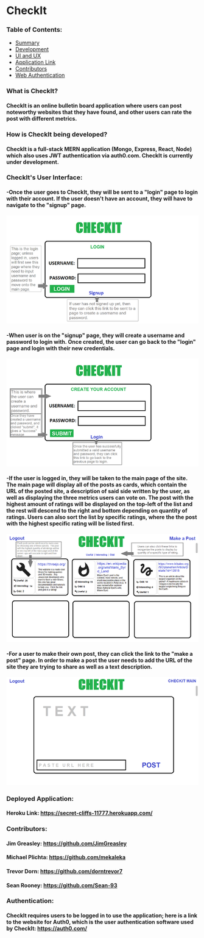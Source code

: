 # CheckIt

### Table of Contents:

* [Summary](#What-is-Checkit?)
* [Development](#How-is-Checkit-being-developed?)
* [UI and UX](#Checkit's-User-Interface:)
* [Application Link](#Deployed-Application)
* [Contributors](#Contributors)
* [Web Authentication](#Authentication:)


### What is CheckIt?
#### CheckIt is an online bulletin board application where users can post noteworthy websites that they have found, and other users can rate the post with different metrics.  

### How is CheckIt being developed?
#### CheckIt is a full-stack MERN application (Mongo, Express, React, Node) which also uses JWT authentication via auth0.com.  CheckIt is currently under development.

### CheckIt's User Interface:
#### -Once the user goes to CheckIt, they will be sent to a "login" page to login with their account.  If the user doesn't have an account, they will have to navigate to the "signup" page.
![](./readme-imgs/1-front-page.png)
#### -When user is on the "signup" page, they will create a username and password to login with.  Once created, the user can go back to the "login" page and login with their new credentials.
![](./readme-imgs/2-signup-page.png)
#### -If the user is logged in, they will be taken to the main page of the site. The main page will display all of the posts as cards, which contain the URL of the posted site, a description of said side written by the user, as well as displaying the three metrics users can vote on.  The post with the highest amount of ratings will be displayed on the top-left of the list and the rest will descend to the right and bottom depending on quantity of ratings.  Users can also sort the list by specific ratings, where the the post with the highest specific rating will be listed first.
![](./readme-imgs/3-main-page.png)
#### -For a user to make their own post, they can click the link to the "make a post" page.  In order to make a post the user needs to add the URL of the site they are trying to share as well as a text description.
![](./readme-imgs/4-post-page.png)
### Deployed Application:
#### Heroku Link: https://secret-cliffs-11777.herokuapp.com/
### Contributors:
#### Jim Greasley: https://github.com/JimGreasley
#### Michael Plichta: https://github.com/mekaleka
#### Trevor Dorn: https://github.com/dorntrevor7
#### Sean Rooney: https://github.com/Sean-93
### Authentication:
#### CheckIt requires users to be logged in to use the application; here is a link to the website for Auth0, which is the user authentication software used by CheckIt: https://auth0.com/